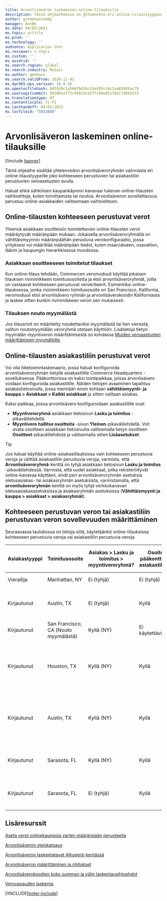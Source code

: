 ```yaml
---
title: Arvonlisäveron laskeminen online-tilauksille
description: Tässä ohjeaiheessa on yhteenveto eri online-tilaustyyppien arvonlisäveroryhmän valinnasta Dynamics 365 Commercessa.
author: gvrmohanreddy
manager: AnnBe
ms.date: 04/02/2021
ms.topic: article
ms.prod: ''
ms.technology: ''
audience: Application User
ms.reviewer: v-chgri
ms.custom: ''
ms.assetid: ''
ms.search.region: global
ms.search.industry: Retail
ms.author: gmohanv
ms.search.validFrom: 2020-11-01
ms.dyn365.ops.version: 10.0.16
ms.openlocfilehash: 8df939c1a566fb63bc53e455cc6c2aa85956ac79
ms.sourcegitcommit: 583801af75c50915ea5ffc60e831fb617d045533
ms.translationtype: HT
ms.contentlocale: fi-FI
ms.lasthandoff: 04/02/2021
ms.locfileid: "5853808"
---
```

# <a name="configure-sales-tax-for-online-orders"></a>Arvonlisäveron laskeminen online-tilauksille

[!include [banner](includes/banner.md)]

Tämä ohjeaihe sisältää yhteenvedon arvonlisäveroryhmän valinnasta eri online-tilaustyypeille joko kohteeseen perustuvien tai asiakastiliin perustuvien veroasetusten avulla. 

Haluat ehkä sähköisen kaupankäynnin kanavasi tukevan online-tilausten vaihtoehtoja, kuten toimittamista tai noutoa. Arvonlisäveron sovellettavuus perustuu online-asiakkaiden valitsemaan vaihtoehtoon. 

## <a name="destination-based-taxes-for-online-orders"></a>Online-tilausten kohteeseen perustuvat verot

Yleensä asiakkaan osoitteisiin toimitettavien online-tilausten verot määräytyvät määränpään mukaan. Jokaisella arvonlisäveroryhmällä on vähittäismyynnin määränpäähän perustuva verokonfiguraatio, jossa yrityksesi voi määrittää määränpään tiedot, kuten maan/alueen, osavaltion, läänin ja kaupungin hierarkkisessa muodossa.

### <a name="orders-delivered-to-customer-address"></a>Asiakkaan osoitteeseen toimitetut tilaukset

Kun online-tilaus tehdään, Commercen veromoduuli käyttää jokaisen tilauksen rivinimikkeen toimitusosoitetta ja etsii arvonlisäveroryhmät, joilla on vastaavat kohteeseen perustuvat verokriteerit. Esimerkiksi online-tilauksessa, jonka rivinimikkeen toimitusosoite on San Francisco, Kalifornia, veromoduuli etsii arvonlisävero ryhmän ja arvonlisäverokoodin Kaliforniasta ja laskee sitten kunkin rivinimikkeen veron sen mukaisesti.

### <a name="order-pick-up-in-store"></a>Tilauksen nouto myymälästä

Jos tilausrivit on määritetty noudettaviksi myymälästä tai tien vierestä, valitun noutomyymälän veroryhmä otetaan käyttöön. Lisätietoja tietyn myymälän myyntiveron määrittämisestä on kohdassa [Muiden veroasetusten määrittäminen myymälöille](https://docs.microsoft.com/dynamicsax-2012/appuser-itpro/set-other-tax-options-for-stores).

## <a name="customer-account-based-taxes-for-online-orders"></a>Online-tilausten asiakastiliin perustuvat verot

Voi olla liiketoimintaskenaario, jossa haluat konfiguroida arvonlisäveroryhmän tietylle asiakastilille Commerce Headquarters -sovelluksessa. Pääkonttorissa on kaksi toimipaikkaa, joissa arvonlisävero voidaan konfiguroida asiakastilille. Näiden tietojen avaaminen tapahtuu asiakastietosivulla, jossa mennään ensin kohtaan **vähittäismyynti- ja kauppa \> Asiakkaat \> Kaikki asiakkaat** ja sitten valitaan asiakas.

Kaksi paikkaa, joissa arvonlisävero konfiguroidaan asiakastilille ovat:

- **Myyntiveroryhmä** asiakkaan tietosivun **Lasku ja toimitus** -pikavälilehdellä. 
- **Myyntivero** **hallitse osoitteita** -sivun **Yleinen**-pikavälilehdellä. Voit avata osoitteen asiakkaan tietosivulta valitsemalla tietyn osoitteen **Osoitteet**-pikavälilehdistä ja valitsemalla sitten **Lisäasetukset**.

> [!TIP]
> Jos haluat käyttää online-asiakastilauksissa vain kohteeseen perustuvia veroja ja välttää asiakastiliin perustuvia veroja, varmista, että **Arvonlisäveroryhmä**-kenttä on tyhjä asiakkaan tietosivun **Lasku ja toimitus** -pikavälilehdessä. Varmista, että uudet asiakkaat, jotka rekisteröityvät online-kanavaa käyttäen, eivät peri arvonlisäveroryhmän asetuksia oletusasiakas- tai asiakasryhmän asetuksista, varmistamalla, että **arvonlisäveroryhmän** kenttä on myös tyhjä verkkokanavan oletusasiakasasetuksissa ja asiakasryhmän asetuksissa (**Vähittäismyynti ja kauppa \> asiakkaat \> asiakasryhmät**).

## <a name="determine-destination-based-tax-or-customer-account-based-tax-applicability"></a>Kohteeseen perustuvan veron tai asiakastiliin perustuvan veron sovellevuuden määrittäminen 

Seuraavassa taulukossa on tietoja siitä, käytetäänkö online-tilauksissa kohteeseen perustuvia veroja vai asiakastiliin perustuvia veroja. 

| Asiakastyyppi | Toimitusosoite                   | Asiakas > Lasku ja toimitus > myyntiveroryhmä? | Osoite pääkonttorin asiakastilillä? | Asiakkaan osoite > lisäasetukset > Yleiset > myyntiveroryhmä?                                              | Arvonlisäveroryhmä otettu käyttöön      |
|---------------|------------------------------------|-----------------------------------------------------|-----------------------------------|--------------------------------------------------------------------------------------------------------|------------------------------|
| Vierailija         | Manhattan, NY                      | Ei (tyhjä)                                                | Ei (tyhjä)                              | Ei (tyhjä)                                                                                                   | NY (Kohteeseen perustuvat verot) |
| Kirjautunut     | Austin, TX                          | Ei (tyhjä)                                             | Kyllä                               | None<br/><br/>Uusi osoite, joka on lisätty online-kanavan kautta.                                                            | TX (Kohteeseen perustuvat verot) |
| Kirjautunut     | San Francisco, CA (Nouto myymälästä) | Kyllä (NY)                                            | Ei käytettävissä                              | Ei käytettävissä                                                                                                    | CA (Kohteeseen perustuvat verot) |
| Kirjautunut     | Houston, TX                         | Kyllä (NY)                                            | Kyllä                               | Kyllä (NY)<br/><br/>Uusi osoite, joka on lisätty online-kanavan kautta ja arvonlisäveroryhmä periytyy asiakastililtä. | NY (asiakastiliin perustuvat verot)  |
| Kirjautunut     | Austin, TX                          | Kyllä (NY)                                            | Kyllä                               | Kyllä (NY)<br/><br/>Uusi osoite, joka on lisätty online-kanavan kautta ja arvonlisäveroryhmä periytyy asiakastililtä. | NY (asiakastiliin perustuvat verot)  |
| Kirjautunut     | Sarasota, FL                       | Kyllä (NY)                                            | Kyllä                               | Kyllä (WA)<br/><br/>Määritä manuaalisesti WA-arvoksi.                                                                          | WA (asiakastiliin perustuvat verot)  |
| Kirjautunut     | Sarasota, FL                       | Ei (tyhjä)                                                | Kyllä                               | Kyllä (WA)<br/><br/>Määritä manuaalisesti WA-arvoksi.                                                                          | WA (asiakastiliin perustuvat verot)  |

## <a name="additional-resources"></a>Lisäresurssit

[Aseta verot onlinekauppoja varten määränpään perusteella](https://docs.microsoft.com/dynamicsax-2012/appuser-itpro/set-up-taxes-for-online-stores-based-on-destination)

[Arvonlisäveron yleiskatsaus](https://docs.microsoft.com/dynamics365/finance/general-ledger/indirect-taxes-overview?toc=/dynamics365/commerce/toc.json) 

[Arvonlisäveron laskentatavat Alkuperä-kentässä](https://docs.microsoft.com/dynamics365/finance/general-ledger/sales-tax-calculation-methods-origin-field?toc=/dynamics365/commerce/toc.json) 

[Arvonlisäveron määrittäminen ja ohitukset](https://docs.microsoft.com/dynamics365/supply-chain/procurement/tasks/sales-tax-assignment-overrides?toc=/dynamics365/commerce/toc.json) 

[Arvonlisäverokoodien koko summan ja välin laskentavaihtoehdot](https://docs.microsoft.com/dynamics365/finance/general-ledger/whole-amount-interval-options-sales-tax-codes?toc=/dynamics365/commerce/toc.json) 

[Verovapauden laskenta](tax-exempt-price-inclusive.md) 



[!INCLUDE[footer-include](../includes/footer-banner.md)]
